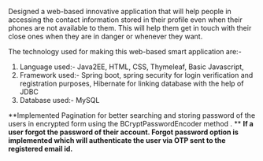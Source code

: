 Designed a web-based innovative application that will help people in accessing the contact information stored in their profile even when their phones are not available to them. This will help them get in touch with their close ones when they are in danger or whenever they want.

The technology used for making this web-based smart application are:- 
1. Language used:- Java2EE, HTML, CSS, Thymeleaf, Basic Javascript,
2. Framework used:- Spring boot, spring security for login verification and registration purposes, Hibernate for linking database with the help of JDBC
3. Database used:- MySQL

**Implemented Pagination for better searching and storing password of the users in encrypted form using the BCryptPasswordEncoder method . 
**
**If a user forgot the password of their account. Forgot password option is implemented which will authenticate the user via OTP sent to the registered email id.**

